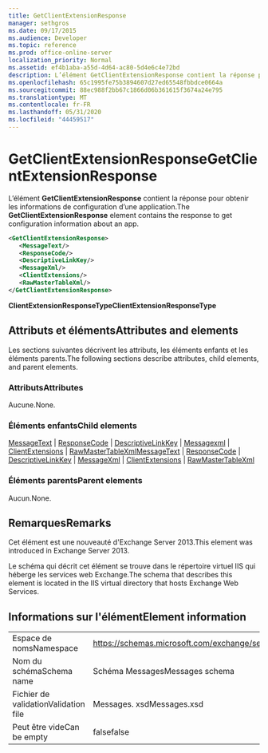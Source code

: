 ```yaml
---
title: GetClientExtensionResponse
manager: sethgros
ms.date: 09/17/2015
ms.audience: Developer
ms.topic: reference
ms.prod: office-online-server
localization_priority: Normal
ms.assetid: ef4b1aba-a55d-4d64-ac80-5d4e6c4e72bd
description: L’élément GetClientExtensionResponse contient la réponse pour obtenir les informations de configuration d’une application.
ms.openlocfilehash: 65c1995fe75b3894607d27ed65548fbbdce0664a
ms.sourcegitcommit: 88ec988f2bb67c1866d06b361615f3674a24e795
ms.translationtype: MT
ms.contentlocale: fr-FR
ms.lasthandoff: 05/31/2020
ms.locfileid: "44459517"
---
```

# <a name="getclientextensionresponse"></a><span data-ttu-id="2d4fc-103">GetClientExtensionResponse</span><span class="sxs-lookup"><span data-stu-id="2d4fc-103">GetClientExtensionResponse</span></span>

<span data-ttu-id="2d4fc-104">L’élément **GetClientExtensionResponse** contient la réponse pour obtenir les informations de configuration d’une application.</span><span class="sxs-lookup"><span data-stu-id="2d4fc-104">The **GetClientExtensionResponse** element contains the response to get configuration information about an app.</span></span> 
  
```XML
<GetClientExtensionResponse>
   <MessageText/>
   <ResponseCode/>
   <DescriptiveLinkKey/>
   <MessageXml/>
   <ClientExtensions/>
   <RawMasterTableXml/>
</GetClientExtensionResponse>
```

 <span data-ttu-id="2d4fc-105">**ClientExtensionResponseType**</span><span class="sxs-lookup"><span data-stu-id="2d4fc-105">**ClientExtensionResponseType**</span></span>
## <a name="attributes-and-elements"></a><span data-ttu-id="2d4fc-106">Attributs et éléments</span><span class="sxs-lookup"><span data-stu-id="2d4fc-106">Attributes and elements</span></span>

<span data-ttu-id="2d4fc-107">Les sections suivantes décrivent les attributs, les éléments enfants et les éléments parents.</span><span class="sxs-lookup"><span data-stu-id="2d4fc-107">The following sections describe attributes, child elements, and parent elements.</span></span>
  
### <a name="attributes"></a><span data-ttu-id="2d4fc-108">Attributs</span><span class="sxs-lookup"><span data-stu-id="2d4fc-108">Attributes</span></span>

<span data-ttu-id="2d4fc-109">Aucune.</span><span class="sxs-lookup"><span data-stu-id="2d4fc-109">None.</span></span>
  
### <a name="child-elements"></a><span data-ttu-id="2d4fc-110">Éléments enfants</span><span class="sxs-lookup"><span data-stu-id="2d4fc-110">Child elements</span></span>

<span data-ttu-id="2d4fc-111">[MessageText](messagetext.md)  |  [ResponseCode](responsecode.md)  |  [DescriptiveLinkKey](descriptivelinkkey.md)  |  [Messagexml](messagexml.md)  |  [ClientExtensions](clientextensions.md)  |  [RawMasterTableXml](rawmastertablexml.md)</span><span class="sxs-lookup"><span data-stu-id="2d4fc-111">[MessageText](messagetext.md) | [ResponseCode](responsecode.md) | [DescriptiveLinkKey](descriptivelinkkey.md) | [MessageXml](messagexml.md) | [ClientExtensions](clientextensions.md) | [RawMasterTableXml](rawmastertablexml.md)</span></span>
  
### <a name="parent-elements"></a><span data-ttu-id="2d4fc-112">Éléments parents</span><span class="sxs-lookup"><span data-stu-id="2d4fc-112">Parent elements</span></span>

<span data-ttu-id="2d4fc-113">Aucun.</span><span class="sxs-lookup"><span data-stu-id="2d4fc-113">None.</span></span>
  
## <a name="remarks"></a><span data-ttu-id="2d4fc-114">Remarques</span><span class="sxs-lookup"><span data-stu-id="2d4fc-114">Remarks</span></span>

<span data-ttu-id="2d4fc-115">Cet élément est une nouveauté d'Exchange Server 2013.</span><span class="sxs-lookup"><span data-stu-id="2d4fc-115">This element was introduced in Exchange Server 2013.</span></span>
  
<span data-ttu-id="2d4fc-116">Le schéma qui décrit cet élément se trouve dans le répertoire virtuel IIS qui héberge les services web Exchange.</span><span class="sxs-lookup"><span data-stu-id="2d4fc-116">The schema that describes this element is located in the IIS virtual directory that hosts Exchange Web Services.</span></span>
  
## <a name="element-information"></a><span data-ttu-id="2d4fc-117">Informations sur l'élément</span><span class="sxs-lookup"><span data-stu-id="2d4fc-117">Element information</span></span>

|||
|:-----|:-----|
|<span data-ttu-id="2d4fc-118">Espace de noms</span><span class="sxs-lookup"><span data-stu-id="2d4fc-118">Namespace</span></span>  <br/> |https://schemas.microsoft.com/exchange/services/2006/messages  <br/> |
|<span data-ttu-id="2d4fc-119">Nom du schéma</span><span class="sxs-lookup"><span data-stu-id="2d4fc-119">Schema name</span></span>  <br/> |<span data-ttu-id="2d4fc-120">Schéma Messages</span><span class="sxs-lookup"><span data-stu-id="2d4fc-120">Messages schema</span></span>  <br/> |
|<span data-ttu-id="2d4fc-121">Fichier de validation</span><span class="sxs-lookup"><span data-stu-id="2d4fc-121">Validation file</span></span>  <br/> |<span data-ttu-id="2d4fc-122">Messages. xsd</span><span class="sxs-lookup"><span data-stu-id="2d4fc-122">Messages.xsd</span></span>  <br/> |
|<span data-ttu-id="2d4fc-123">Peut être vide</span><span class="sxs-lookup"><span data-stu-id="2d4fc-123">Can be empty</span></span>  <br/> |<span data-ttu-id="2d4fc-124">false</span><span class="sxs-lookup"><span data-stu-id="2d4fc-124">false</span></span>  <br/> |
   

